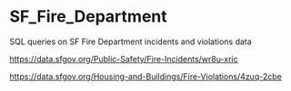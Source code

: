 # SF_Fire_Department
SQL queries on SF Fire Department incidents and violations data

https://data.sfgov.org/Public-Safety/Fire-Incidents/wr8u-xric

https://data.sfgov.org/Housing-and-Buildings/Fire-Violations/4zuq-2cbe
